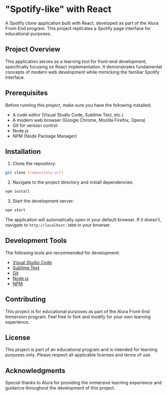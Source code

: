 
# "Spotify-like" with React

A Spotify clone application built with React, developed as part of the Alura Front-End program. This project replicates a Spotify page interface for educational purposes.

## Project Overview

This application serves as a learning tool for front-end development, specifically focusing on React implementation. It demonstrates fundamental concepts of modern web development while mimicking the familiar Spotify interface.


## Prerequisites

Before running this project, make sure you have the following installed:

- A code editor (Visual Studio Code, Sublime Text, etc.)
- A modern web browser (Google Chrome, Mozilla Firefox, Opera)
- Git for version control
- Node.js
- NPM (Node Package Manager)

## Installation

1. Clone the repository:
```bash
git clone [repository-url]
```

2. Navigate to the project directory and install dependencies:
```bash
npm install
```

3. Start the development server:
```bash
npm start
```

The application will automatically open in your default browser. If it doesn't, navigate to `http://localhost:3000` in your browser.

## Development Tools

The following tools are recommended for development:

- [Visual Studio Code](https://code.visualstudio.com/)
- [Sublime Text](https://www.sublimetext.com/)
- [Git](https://git-scm.com/)
- [Node.js](https://nodejs.org/en/)
- [NPM](https://www.npmjs.com/)

## Contributing

This project is for educational purposes as part of the Alura Front-End Immersion program. Feel free to fork and modify for your own learning experience.

## License

This project is part of an educational program and is intended for learning purposes only. Please respect all applicable licenses and terms of use.

## Acknowledgments

Special thanks to Alura for providing the immersive learning experience and guidance throughout the development of this project.